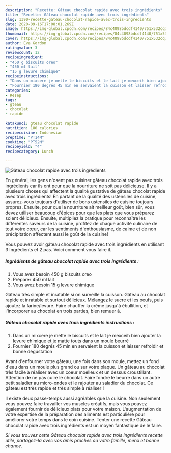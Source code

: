 ```yaml
---
description: "Recette: Gâteau chocolat rapide avec trois ingrédients"
title: "Recette: Gâteau chocolat rapide avec trois ingrédients"
slug: 1390-recette-gateau-chocolat-rapide-avec-trois-ingredients
date: 2020-09-16T17:08:01.269Z
image: https://img-global.cpcdn.com/recipes/84c4098bdcdf4140/751x532cq70/gateau-chocolat-rapide-avec-trois-ingredients-photo-principale-de-la-recette.jpg
thumbnail: https://img-global.cpcdn.com/recipes/84c4098bdcdf4140/751x532cq70/gateau-chocolat-rapide-avec-trois-ingredients-photo-principale-de-la-recette.jpg
cover: https://img-global.cpcdn.com/recipes/84c4098bdcdf4140/751x532cq70/gateau-chocolat-rapide-avec-trois-ingredients-photo-principale-de-la-recette.jpg
author: Eva Gordon
ratingvalue: 3
reviewcount: 12
recipeingredient:
- "450 g biscuits oreo"
- "450 ml lait"
- "15 g levure chimique"
recipeinstructions:
- "Dans un mixcere je mette le biscuits et le lait je mexceih bien ajouter la levure chimique et je matte touts dans un moule beurré"
- "Fournier 180 degrés 45 min en servaient la cuisson et laisser refroidir et bonne dégustation"
categories:
- Resep
tags:
- gteau
- chocolat
- rapide

katakunci: gteau chocolat rapide 
nutrition: 180 calories
recipecuisine: Indonesian
preptime: "PT14M"
cooktime: "PT52M"
recipeyield: "4"
recipecategory: Lunch

---
```



![Gâteau chocolat rapide avec trois ingrédients](https://img-global.cpcdn.com/recipes/84c4098bdcdf4140/751x532cq70/gateau-chocolat-rapide-avec-trois-ingredients-photo-principale-de-la-recette.jpg)

En général, les gens n'osent pas cuisiner gâteau chocolat rapide avec trois ingrédients car ils ont peur que la nourriture ne soit pas délicieuse. Il y a plusieurs choses qui affectent la qualité gustative de gâteau chocolat rapide avec trois ingrédients! En partant de la qualité des ustensiles de cuisine, assurez-vous toujours d'utiliser de bons ustensiles de cuisine toujours propres. Ensuite, pour que la nourriture ait meilleur goût, bien sûr, vous devez utiliser beaucoup d'épices pour que les plats que vous préparez soient délicieux. Ensuite, multipliez la pratique pour reconnaître les différentes saveurs de la cuisine, profitez de chaque activité culinaire de tout votre cœur, car les sentiments d'enthousiasme, de calme et de non précipitation affectent aussi le goût de la cuisine!

<!--inarticleads1-->

Vous pouvez avoir gâteau chocolat rapide avec trois ingrédients en utilisant 3 Ingrédients et 2 pas. Voici comment vous faire il.

##### Ingrédients de gâteau chocolat rapide avec trois ingrédients :

1. Vous avez besoin 450 g biscuits oreo
1. Préparer 450 ml lait
1. Vous avez besoin 15 g levure chimique


Gâteau très simple et inratable si on surveille la cuisson. Gâteau au chocolat rapide et inratable et surtout délicieux. Mélangez le sucre et les oeufs, puis ajoutez la farine/levure. Faire chauffer la crème jusqu&#39;à ébullition, et l&#39;incorporer au chocolat en trois parties, bien remuer à. 

<!--inarticleads2-->

##### Gâteau chocolat rapide avec trois ingrédients instructions :

1. Dans un mixcere je mette le biscuits et le lait je mexceih bien ajouter la levure chimique et je matte touts dans un moule beurré
1. Fournier 180 degrés 45 min en servaient la cuisson et laisser refroidir et bonne dégustation


Avant d&#39;enfourner votre gâteau, une fois dans son moule, mettez un fond d&#39;eau dans un moule plus grand ou sur votre plaque. Un gâteau au chocolat très facile à réaliser avec un coeur moelleux et un dessus croustillant. Attention de ne pas cuire le chocolat. Faire fondre le beurre dans un autre petit saladier au micro-ondes et le rajouter au saladier du chocolat. Ce gâteau est très rapide et très simple à réaliser ! 

<!--inarticleads1-->

<p>
Il existe deux passe-temps aussi agréables que la cuisine. Non seulement vous pouvez faire travailler vos muscles créatifs, mais vous pouvez également fournir de délicieux plats pour votre maison. L'augmentation de votre expertise de la préparation des aliments est particulière pour améliorer votre temps dans le coin cuisine. Tenter une recette Gâteau chocolat rapide avec trois ingrédients est un moyen fantastique de le faire.
</p>

<p>
<i>Si vous trouvez cette Gâteau chocolat rapide avec trois ingrédients recette utile, partagez-la avec vos amis proches ou votre famille, merci et bonne chance.</i>
</p>
